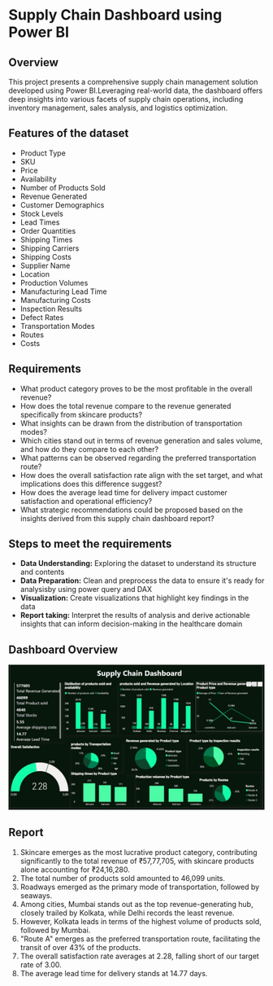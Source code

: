 # Supply Chain Dashboard using Power BI
## Overview
This project presents a comprehensive supply chain management solution developed using Power BI.Leveraging real-world data, the dashboard offers deep insights into various facets of supply chain operations, including inventory management, sales analysis, and logistics optimization.
## Features of the dataset
* Product Type
* SKU
* Price
* Availability
* Number of Products Sold
* Revenue Generated
* Customer Demographics
* Stock Levels
* Lead Times
* Order Quantities
* Shipping Times
* Shipping Carriers
* Shipping Costs
* Supplier Name
* Location
* Production Volumes
* Manufacturing Lead Time
* Manufacturing Costs
* Inspection Results
* Defect Rates
* Transportation Modes
* Routes
* Costs

## Requirements
* What product category proves to be the most profitable in the overall revenue?
* How does the total revenue compare to the revenue generated specifically from skincare products?
* What insights can be drawn from the distribution of transportation modes?
* Which cities stand out in terms of revenue generation and sales volume, and how do they compare to each other?
* What patterns can be observed regarding the preferred transportation route?
* How does the overall satisfaction rate align with the set target, and what implications does this difference suggest?
* How does the average lead time for delivery impact customer satisfaction and operational efficiency?
* What strategic recommendations could be proposed based on the insights derived from this supply chain dashboard report?

## Steps to meet the requirements
* **Data Understanding:** Exploring the dataset to understand its structure and contents
* **Data Preparation:** Clean and preprocess the data to ensure it's ready for analysisby using power query and DAX
* **Visualization:** Create visualizations that highlight key findings in the data
* **Report taking:** Interpret the results of analysis and derive actionable insights that can inform decision-making in the healthcare domain

## Dashboard Overview

![Image Alt](https://github.com/HostileSoldier321/Supply-Chain-Management/blob/d6b448410900505d55e376acd95371347286a11b/Screenshot%20(75).jpg)

## Report
1. Skincare emerges as the most lucrative product category, contributing significantly to the total revenue of ₹57,77,705, with skincare products alone accounting for ₹24,16,280.
2. The total number of products sold amounted to 46,099 units.
3. Roadways emerged as the primary mode of transportation, followed by seaways.
4. Among cities, Mumbai stands out as the top revenue-generating hub, closely trailed by Kolkata, while Delhi records the least revenue.
5. However, Kolkata leads in terms of the highest volume of products sold, followed by Mumbai.
6. "Route A" emerges as the preferred transportation route, facilitating the transit of over 43% of the products.
7. The overall satisfaction rate averages at 2.28, falling short of our target rate of 3.00.
8. The average lead time for delivery stands at 14.77 days.











